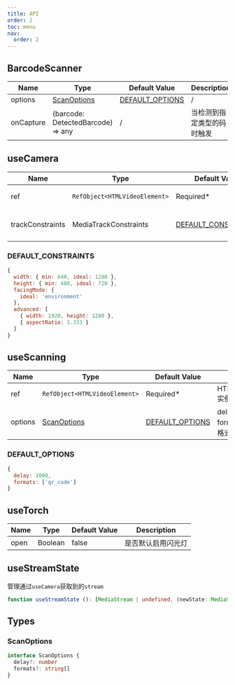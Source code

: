 ```yaml
---
title: API
order: 2
toc: menu
nav:
  order: 2
---
```


## BarcodeScanner
| Name      	| Type                              	| Default Value                         	| Description                	 |
|-----------	|-----------------------------------	|---------------------------------------	|----------------------------- |
| options   	| [ScanOptions](#scanoptions)         | [DEFAULT_OPTIONS](#default_options) 	  | / 	                         |
| onCapture 	| (barcode: DetectedBarcode) => any 	| /                                     	| 当检测到指定类型的码时触发       |

## useCamera
| Name               	| Type                        	| Default Value       	                        | Description                                                                                             |
|--------------------	|-----------------------------	|---------------------------------------------	|--------------------------------------------------------------------------------------------------------	|
| ref               	| `RefObject<HTMLVideoElement>` | Required*           	                        | HTMLVideoElement实例                                                                                   	 |
| trackConstraints   	| MediaTrackConstraints       	| [DEFAULT_CONSTRAINTS](#default_constraints) 	| 基于[MediaTrackConstraints](https://developer.mozilla.org/en-US/docs/Web/API/MediaTrackConstraints)标准   |

### DEFAULT_CONSTRAINTS
```js | pure
{
  width: { min: 640, ideal: 1280 },
  height: { min: 480, ideal: 720 },
  facingMode: {
    ideal: 'environment'
  },
  advanced: [
    { width: 1920, height: 1280 },
    { aspectRatio: 1.333 }
  ]
}
```

## useScanning

| Name         	     | Type                        	| Default Value   	                    | Description                                         	|
|--------------------	|-----------------------------	|-------------------------------------	|----------------------------------------------------  |
| ref               	| `RefObject<HTMLVideoElement>` | Required*       	                    | HTMLVideoElement实例                                 	|
| options            	| [ScanOptions](#scanoptions)   | [DEFAULT_OPTIONS](#default_options) 	| delay: 扫描间隔  <br/> formats: 扫描的条码格式, [支持格式](https://developer.mozilla.org/en-US/docs/Web/API/Barcode_Detection_API#supported_barcode_formats) 	|

### DEFAULT_OPTIONS
```js | pure
{
  delay: 1000,
  formats: ['qr_code']
}
```

## useTorch

| Name 	| Type    	| Default Value 	| Description        	|
|------	|---------	|---------------	|--------------------	|
| open 	| Boolean 	| false         	| 是否默认启用闪光灯   	|

## useStreamState
管理通过`useCamera`获取到的`stream`

```ts | pure
function useStreamState (): [MediaStream | undefined, (newState: MediaStream) => void]
```

## Types

### ScanOptions
```ts | pure
interface ScanOptions {
  delay?: number
  formats?: string[]
}
```
